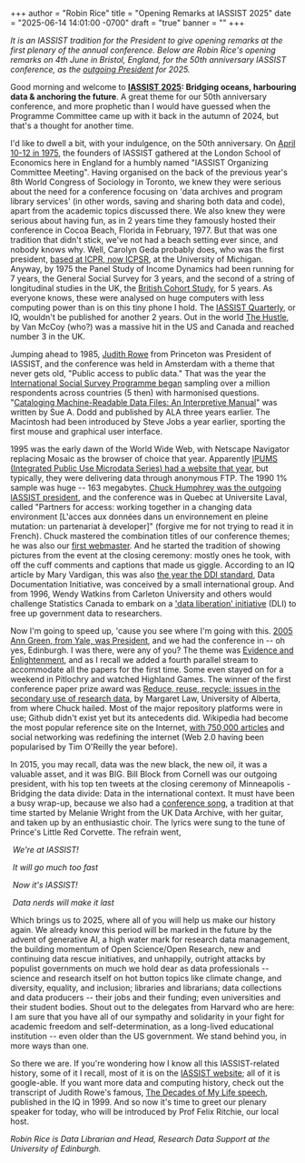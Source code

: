 +++
author = "Robin Rice"
title = "Opening Remarks at IASSIST 2025"
date = "2025-06-14 14:01:00 -0700"
draft = "true"
banner = ""
+++

*It is an IASSIST tradition for the President to give opening remarks at
the first plenary of the annual conference. Below are Robin Rice's
opening remarks on 4th June in Bristol, England, for the 50th
anniversary IASSIST conference, as the [outgoing
President](https://iassistdata.org/about/iassist-elections/) for 2025.*

Good morning and welcome to **[IASSIST
2025](https://iassistdata.org/conferences/iassist2025/): Bridging
oceans, harbouring data & anchoring the future**. A great theme for our
50th anniversary conference, and more prophetic than I would have
guessed when the Programme Committee came up with it back in the autumn
of 2024, but that's a thought for another time.

I'd like to dwell a bit, with your indulgence, on the 50th
anniversary. On [April 10-12 in
1975](https://iassistdata.org/conferences/1974-1999-conferences/), the
founders of IASSIST gathered at the London School of Economics here in
England for a humbly named "IASSIST Organizing Committee Meeting".
Having organised on the back of the previous year's 8th World Congress
of Sociology in Toronto, we knew they were serious about the need for a
conference focusing on 'data archives and program library services' (in
other words, saving and sharing both data and code), apart from the
academic topics discussed there. We also knew they were serious about
having fun, as in 2 years time they famously hosted their conference in
Cocoa Beach, Florida in February, 1977. But that was one tradition that
didn't stick, we've not had a beach setting ever since, and nobody knows
why. Well, Carolyn Geda probably does, who was the first president,
[based at ICPR, now
ICPSR](https://www.icpsr.umich.edu/web/pages/about/history/early-years.html),
at the University of Michigan. Anyway, by 1975 the Panel Study of Income
Dynamics had been running for 7 years, the General Social Survey for 3
years, and the second of a string of longitudinal studies in the UK, the
[British Cohort
Study](https://cls.ucl.ac.uk/cls-studies/1970-british-cohort-study/),
for 5 years. As everyone knows, these were analysed on huge computers
with less computing power than is on this tiny phone I hold. The
[IASSIST Quarterly](https://iassistdata.org/iq/), or IQ, wouldn't be
published for another 2 years. Out in the world [The
Hustle](https://youtu.be/SFzMs2SN--s?si=Vxymu6xsSLzGrTyf), by Van McCoy
(who?) was a massive hit in the US and Canada and reached number 3 in
the UK.

Jumping ahead to 1985, [Judith
Rowe](https://iassistdata.org/blog/2022/05/06/judith-s-rowe-in-memoriam/)
from Princeton was President of IASSIST, and the conference was held in
Amsterdam with a theme that never gets old, "Public access to public
data." That was the year the [International Social Survey Programme
began](https://issp.org/) sampling over a million respondents across
countries (5 then) with harmonised questions. "[Cataloging
Machine-Readable Data Files: An Interpretive
Manual](https://crl.acrl.org/index.php/crl/article/view/13957/15403)\"
was written by Sue A. Dodd and published by ALA three years earlier. The
Macintosh had been introduced by Steve Jobs a year earlier, sporting the
first mouse and graphical user interface.

1995 was the early dawn of the World Wide Web, with Netscape Navigator
replacing Mosaic as the browser of choice that year. Apparently [IPUMS
(Integrated Public Use Microdata Series) had a website that
year](https://blog.popdata.org/three-decades-of-ipums-data/), but
typically, they were delivering data through anonymous FTP. The 1990 1%
sample was huge -- 163 megabytes. [Chuck Humphrey was the outgoing
IASSIST
president](https://iassistdata.org/about/general-assembly-minutes-1995/),
and the conference was in Quebec at Universite Laval, called "Partners
for access: working together in a changing data environment \[L'acces
aux données dans un environnement en pleine mutation: un partenariat à
developer\]" (forgive me for not trying to read it in French). Chuck
mastered the combination titles of our conference themes; he was also
our [first
webmaster](https://iassistquarterly.com/public/pdfs/iqvol271humphrey.pdf).
And he started the tradition of showing pictures from the event at the
closing ceremony: mostly ones he took, with off the cuff comments and
captions that made us giggle. According to an IQ article by Mary
Vardigan, this was also [the year the DDI
standard](https://iassistquarterly.com/public/pdfs/iqvol371_4_vardigan.pdf),
Data Documentation Initiative, was conceived by a small international
group. And from 1996, Wendy Watkins from Carleton University and others
would challenge Statistics Canada to embark on a ['data liberation'
initiative](https://bulletin-archives.caut.ca/bulletin/articles/1997/01/stats-canada-launches-data-liberation-initiative)
(DLI) to free up government data to researchers.

Now I'm going to speed up, 'cause you see where I'm going with this.
[2005 Ann Green, from Yale, was
President](https://iassistdata.org/blog/2005/06/13/ann-green-completes-her-presidency-still-smiling/),
and we had the conference in -- oh yes, Edinburgh. I was there, were any
of you? The theme was [Evidence and
Enlightenment](https://iassistdata.org/conferences/archive/2005-edinburgh/),
and as I recall we added a fourth parallel stream to accommodate all the
papers for the first time. Some even stayed on for a weekend in
Pitlochry and watched Highland Games. The winner of the first conference
paper prize award was [Reduce, reuse, recycle: issues in the secondary
use of research
data](https://iassistquarterly.com/index.php/iassist/article/view/599),
by Margaret Law, University of Alberta, from where Chuck hailed. Most of
the major repository platforms were in use; Github didn't exist yet but
its antecedents did. Wikipedia had become the most popular reference
site on the Internet, [with 750,000
articles](https://en.wikipedia.org/wiki/History_of_Wikipedia#2005) and
social networking was redefining the internet (Web 2.0 having been
popularised by Tim O'Reilly the year before).

In 2015, you may recall, data was the new black, the new oil, it was a
valuable asset, and it was BIG. Bill Block from Cornell was our outgoing
president, with his top ten tweets at the closing ceremony of
Minneapolis - Bridging the data divide: Data in the international
context. It must have been a busy wrap-up, because we also had a
[conference song](https://iassistdata.org/tags/song/), a tradition at
that time started by Melanie Wright from the UK Data Archive, with her
guitar, and taken up by an enthusiastic choir. The lyrics were sung to
the tune of Prince's Little Red Corvette. The refrain went,


&nbsp;*We're at IASSIST!*

&nbsp;*It will go much too fast*

&nbsp;*Now it's IASSIST!*

&nbsp;*Data nerds will make it last*


Which brings us to 2025, where all of you will help us make our history
again. We already know this period will be marked in the future by the
advent of generative AI, a high water mark for research data management,
the building momentum of Open Science/Open Research, new and continuing
data rescue initiatives, and unhappily, outright attacks by populist
governments on much we hold dear as data professionals -- science and
research itself on hot button topics like climate change, and diversity,
equality, and inclusion; libraries and librarians; data collections and
data producers -- their jobs and their funding; even universities and
their student bodies. Shout out to the delegates from Harvard who are
here: I am sure that you have all of our sympathy and solidarity in your
fight for academic freedom and self-determination, as a long-lived
educational institution -- even older than the US government. We stand
behind you, in more ways than one.

So there we are. If you're wondering how I know all this IASSIST-related
history, some of it I recall, most of it is on the [IASSIST
website](https://iassistdata.org/); all of it is google-able. If you
want more data and computing history, check out the transcript of Judith
Rowe's famous, [The Decades of My Life
speech](https://iassistquarterly.com/public/pdfs/iqvol231rowe.pdf),
published in the IQ in 1999. And so now it's time to greet our plenary
speaker for today, who will be introduced by Prof Felix Ritchie, our
local host.

*Robin Rice is Data Librarian and Head, Research Data Support at the
University of Edinburgh.*
